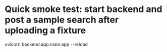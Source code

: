 # Quick smoke test: start backend and post a sample search after uploading a fixture
uvicorn backend.app.main:app --reload
